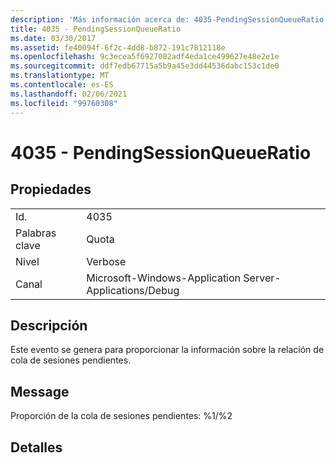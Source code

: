 ```yaml
---
description: 'Más información acerca de: 4035-PendingSessionQueueRatio'
title: 4035 - PendingSessionQueueRatio
ms.date: 03/30/2017
ms.assetid: fe40094f-6f2c-4dd8-b872-191c7812118e
ms.openlocfilehash: 9c3ecea5f6927082adf4eda1ce499627e48e2e1e
ms.sourcegitcommit: ddf7edb67715a5b9a45e3dd44536dabc153c1de0
ms.translationtype: MT
ms.contentlocale: es-ES
ms.lasthandoff: 02/06/2021
ms.locfileid: "99760308"
---
```

# <a name="4035---pendingsessionqueueratio"></a>4035 - PendingSessionQueueRatio

## <a name="properties"></a>Propiedades  
  
|||  
|-|-|  
|Id.|4035|  
|Palabras clave|Quota|  
|Nivel|Verbose|  
|Canal|Microsoft-Windows-Application Server-Applications/Debug|  
  
## <a name="description"></a>Descripción  

 Este evento se genera para proporcionar la información sobre la relación de cola de sesiones pendientes.  
  
## <a name="message"></a>Message  

 Proporción de la cola de sesiones pendientes: %1/%2  
  
## <a name="details"></a>Detalles
